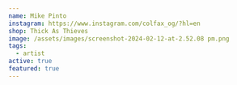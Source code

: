 ```yaml
---
name: Mike Pinto
instagram: https://www.instagram.com/colfax_og/?hl=en
shop: Thick As Thieves
image: /assets/images/screenshot-2024-02-12-at-2.52.08 pm.png
tags:
  - artist
active: true
featured: true
---
```


